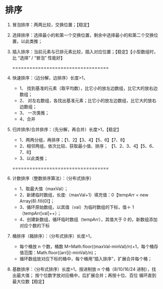 # 排序

1. 冒泡排序：两两比较，交换位置；【稳定】

2. 选择排序：选择最小的和第一个交换位置，剩余中选择最小的和第二个交换位置，以此类推；

3. 插入排序：当前元素与已排元素比较，插入对应位置；【稳定】【小型数组时，比 “选择” / “冒泡” 性能好】

   ==================================

4. 快速排序：（边分解，边排序）长度>1，

   - 1、 找到基准的元素（取平均数），比它小的放左边数组，比它大的放右边数组；
   - 2、 对左右数组，各找出基准元素；比它小的放左边数组，比它大的放右边数组；
   - 3、 一次类推；
   - 4、合并

5. 归并排序/合并排序：（先分解，再合并）长度>1，【稳定】

   - 1、两两分组，再排序；【1、2】【3、4】【5、6】【7、8】
   - 2、相邻两组，依次比较、获取最小值、排序； 【1、2、3、4】【5、6、7、8】
   - 3、以此类推；

   ==================================

6. 计数排序（整数排序算法）：（分布式排序）

   - 1、取最大值（maxVal）；
   - 2、新建临时数组，长度:（maxVal+1）填充值：0【tempArr = new Array(8).fill(0)】；
   - 3、循环原始数组，以其值（val）为临时数组的下标，值＋ 1（tempArr[val]++）；
   - 4、创建新数组，循环临时数组（tempArr），其值大于 0 的，新数组添加对应个数的下标

7. 桶排序（箱排序）：（分布式排序）长度>1，

   - 每个桶放 n 个数，桶数 M=Math.floor((maxVal-minVal)/n)+1，每个桶存值范围：Math.floor((arr[i]-minVal)/n)；
   - 循环数组放对应下标的桶中，每个桶用“插入排序”，扩展合并每个桶；

8. 基数排序：（分布式排序）长度>1，按进制放 n 个桶（8/10/16/24 进制），找出最大值； 按个位数字放对应桶中，后扩展合并；再按十位、百位 循环直到最大位数【稳定】
